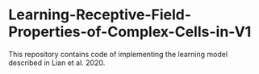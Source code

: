# Learning-Receptive-Field-Properties-of-Complex-Cells-in-V1

This repository contains code of implementing the learning model described in Lian et al. 2020.
